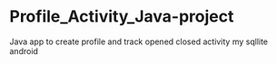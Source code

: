 # Profile_Activity_Java-project
Java app to create profile and track opened closed activity my sqllite android
